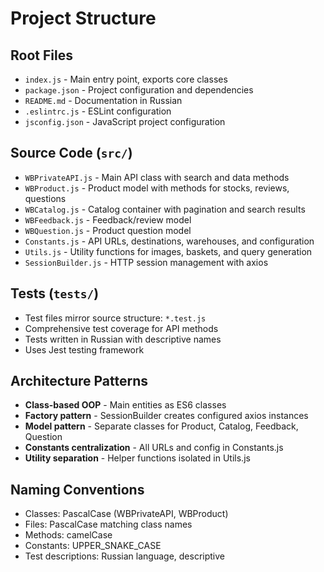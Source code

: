 # Project Structure

## Root Files
- `index.js` - Main entry point, exports core classes
- `package.json` - Project configuration and dependencies
- `README.md` - Documentation in Russian
- `.eslintrc.js` - ESLint configuration
- `jsconfig.json` - JavaScript project configuration

## Source Code (`src/`)
- `WBPrivateAPI.js` - Main API class with search and data methods
- `WBProduct.js` - Product model with methods for stocks, reviews, questions
- `WBCatalog.js` - Catalog container with pagination and search results
- `WBFeedback.js` - Feedback/review model
- `WBQuestion.js` - Product question model
- `Constants.js` - API URLs, destinations, warehouses, and configuration
- `Utils.js` - Utility functions for images, baskets, and query generation
- `SessionBuilder.js` - HTTP session management with axios

## Tests (`tests/`)
- Test files mirror source structure: `*.test.js`
- Comprehensive test coverage for API methods
- Tests written in Russian with descriptive names
- Uses Jest testing framework

## Architecture Patterns
- **Class-based OOP** - Main entities as ES6 classes
- **Factory pattern** - SessionBuilder creates configured axios instances
- **Model pattern** - Separate classes for Product, Catalog, Feedback, Question
- **Constants centralization** - All URLs and config in Constants.js
- **Utility separation** - Helper functions isolated in Utils.js

## Naming Conventions
- Classes: PascalCase (WBPrivateAPI, WBProduct)
- Files: PascalCase matching class names
- Methods: camelCase
- Constants: UPPER_SNAKE_CASE
- Test descriptions: Russian language, descriptive